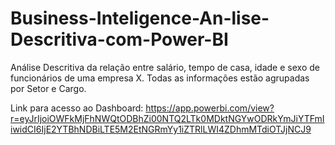 # Business-Inteligence-An-lise-Descritiva-com-Power-BI
Análise Descritiva da relação entre salário, tempo de casa, idade e sexo de funcionários de uma empresa X. Todas as informações estão agrupadas por Setor e Cargo.

Link para acesso ao Dashboard:
https://app.powerbi.com/view?r=eyJrIjoiOWFkMjFhNWQtODBhZi00NTQ2LTk0MDktNGYwODRkYmJiYTFmIiwidCI6IjE2YTBhNDBiLTE5M2EtNGRmYy1iZTRlLWI4ZDhmMTdiOTJjNCJ9
